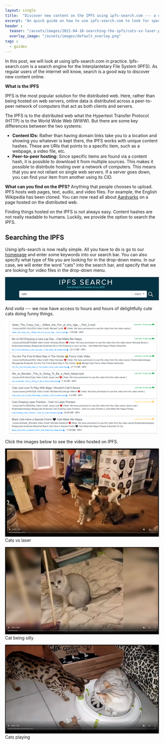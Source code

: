 ```yaml
---
layout: single
title:  "Discover new content on the IPFS using ipfs-search.com --- a quick guide using funny cat videos"
excerpt: "An quick guide on how to use ipfs-search.com to look for specific content on IPFS, such as cat videos."
header :
  teaser: "/assets/images/2021-04-18-searching-the-ipfs/cats-vs-laser.png"
  overlay_image: "/assets/images/default_overlay.png"
tags :
  - guides
---
```


In this post, we will look at using ipfs-search.com in practice. Ipfs-search.com is a search engine for the Interplantetary File System (IPFS). As regular users of the internet will know, search is a good way to discover new content online. 

**What is the IPFS**

IPFS is the most popular solution for the distributed web. Here, rather than being hosted on web servers, online data is distributed across a peer-to-peer network of computers that act as both clients and servers. 

The IPFS is to the distributed web what the Hypertext Transfer Protocol (HTTP) is to the World Wide Web (WWW). But there are some key differences between the two systems:

* **Content IDs:** Rather than having domain links take you to a location and showing you whatever is kept there, the IPFS works with unique content hashes. These are URIs that points to a specific item, such as a webpage, a video file, etc. 
* **Peer-to-peer hosting:** Since specific items are found via a content hash, it is possible to download it from multiple sources. This makes it possible to distribute hosting over a network of computers. This means that you are not reliant on single web servers. If a server goes down, you can find your item from another using its CID.

**What can you find on the IPFS?** Anything that people chooses to upload. IPFS hosts web pages, text, audio, and video files. For example, the English Wikipedia has been cloned. You can now read all about [Aardvarks](https://gateway.ipfs.io/ipfs/QmXoypizjW3WknFiJnKLwHCnL72vedxjQkDDP1mXWo6uco/wiki/Aardvark.html) on a page hosted on the distributed web.

Finding things hosted on the IPFS is not always easy. Content hashes are not really readable to humans. Luckily, we provide the option to search the IPFS. 

## Searching the IPFS

Using ipfs-search is now really simple. All you have to do is go to our [homepage](https://ipfs-search.com/#/search) and enter some keywords into our search bar. You can also specify what type of file you are looking for in the drop-down menu. In our case, we will enter the word "cats" into the search bar, and specify that we are looking for video files in the drop-down menu.

[![Example search](/assets/images/2021-04-18-searching-the-ipfs/screenshot3.png)](https://ipfs-search.com/#/search)

And *voila* --- we now have access to hours and hours of delightfully cute cats doing funny things. 

[![Search results](/assets/images/2021-04-18-searching-the-ipfs/cat-results.png)](https://ipfs-search.com/#/search?kind=video&search=cats)

Click the images below to see the video hosted on IPFS.

[![Cats-vs-laser](/assets/images/2021-04-18-searching-the-ipfs/cats-vs-laser.png)](https://gateway.ipfs.io/ipfs/QmRurq7ZaS21W5vAnYtwqgLtRBBEj4FkhA3PvxDcThqagk?download=false) Cats vs laser

[![Funny-cat](/assets/images/2021-04-18-searching-the-ipfs/funny-cats.png)](https://gateway.ipfs.io/ipfs/QmNMspkJ3NSemYhQupaJTJ9Qn3UHRBq9mJbP2eSJhgur7R?download=false) Cat being silly

[![Fool-cat](/assets/images/2021-04-18-searching-the-ipfs/fool-cat.png)](https://gateway.ipfs.io/ipfs/QmR96KhczkR2fj7fAwB2GNMHwAHQPy8comN9ni56gc8RJq?download=false) Cats playing

